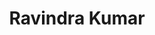 ---
# Display name
title: Ravindra Kumar

# Name 
first_name: Ravindra
last_name: Kumar

# Is this the primary user of the site?
superuser: true

# Role/position
role: 'Researcher'

# Status emoji
status:
  icon: ☕️

# Organizations/Affiliations
organizations:
  - name: IIITA
    url: "https://www.iiita.ac.in"

# Short bio (displayed in user profile at end of posts)
bio: My research interests include distributed robotics, mobile computing, and programmable matter.

# Interests
# interests:
#   - Artificial Intelligence
#   - Computational Linguistics
#   - Information Retrieval

# Education
education:
  courses:
    - course: PhD in Artificial Intelligence
      institution: Stanford University
      year: 2012
    - course: MEng in Artificial Intelligence
      institution: Massachusetts Institute of Technology
      year: 2009
    - course: BSc in Artificial Intelligence
      institution: Massachusetts Institute of Technology
      year: 2008

# Social/Academic Networking
social:
  - icon: envelope
    icon_pack: fas
    link: 'about/#contact' # For a direct email link, use "mailto:test@example.org".
  - icon: twitter
    icon_pack: fab
    link: https://twitter.com/malviyaravi
  - icon: instagram
    icon_pack: fab
    link: https://instagram.com/ravi_11
  # Uncomment below for Github link
  - icon: github
    icon_pack: fab
    link: https://github.com/malviyraravi
---